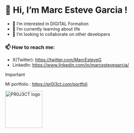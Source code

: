 # 🤟 Hi, I’m Marc Esteve Garcia !
- 👀 I’m interested in DIGITAL Formation
- 🌱 I’m currently learning about life
- 💞️ I’m looking to collaborate on other developers

### 📫 How to reach me:
- X(Twitter): https://twitter.com/MarcEsteveG
- LinkedIn: https://www.linkedin.com/in/marcestevegarcia/

>[!IMPORTANT]
> Mi portfolio : https://pr0j3ct.com/portfoli

<img width="120" alt="PR0J3CT logo" src="https://pr0j3ct.com/wp-content/uploads/2019/02/PR0J3CT-groc-negre-logo-2022-web-formation-developer-teacher-maintenance.png">
